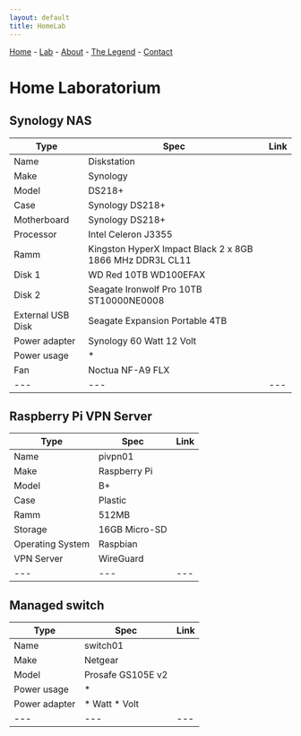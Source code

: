 ```yaml
---
layout: default
title: HomeLab
---
```


<a href="index">Home</a> -
<a href="laboratorium">Lab</a> -
<a href="about">About</a> -
<a href="legend">The Legend</a> -
<a href="contact">Contact</a>

# Home Laboratorium


## Synology NAS

Type | Spec | Link
--- | --- | ---
Name | Diskstation |
Make | Synology |
Model | DS218+ |
Case | Synology DS218+ |
Motherboard | Synology DS218+ |
Processor | Intel Celeron J3355 |
Ramm | Kingston HyperX Impact Black 2 x 8GB 1866 MHz DDR3L CL11 |
Disk 1 | WD Red 10TB WD100EFAX |
Disk 2 | Seagate Ironwolf Pro 10TB ST10000NE0008 |
External USB Disk | Seagate Expansion Portable 4TB  |
Power adapter | Synology 60 Watt 12 Volt |
Power usage | * |
Fan | Noctua NF-A9 FLX |
--- | --- | ---


## Raspberry Pi VPN Server

Type | Spec | Link
--- | --- | ---
Name | pivpn01 |
Make | Raspberry Pi |
Model | B+ |
Case | Plastic |
Ramm | 512MB |
Storage | 16GB Micro-SD |
Operating System | Raspbian |
VPN Server | WireGuard |
--- | --- | ---


## Managed switch

Type | Spec | Link
--- | --- | ---
Name | switch01 |
Make | Netgear |
Model | Prosafe GS105E v2 |
Power usage | * |
Power adapter | * Watt * Volt |
--- | --- | ---
